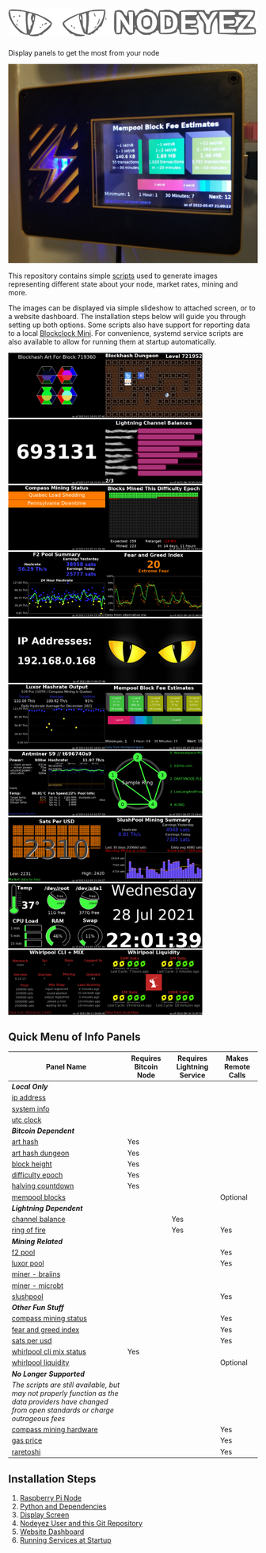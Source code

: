 # ![Nodeyez](./images/nodeyez.svg)
Display panels to get the most from your node

![case](./images/case-lightningshell.jpg)

This repository contains simple [scripts](./scripts) used to generate images 
representing different state about your node, market rates, mining and more.

The images can be displayed via simple slideshow to attached screen, or to a
website dashboard.  The installation steps below will guide you through setting
up both options.  Some scripts also have support for reporting data to a local [Blockclock Mini](https://blockclockmini.com/).
For convenience, systemd service scripts are also available to allow for running
them at startup automatically.


<img src="./images/arthash-719360.png" width=196 /><img src="./images/arthashdungeon.png" width=196 /><img src="./images/blockheight.png" width=196 /><img src="./images/channelbalance.png" width=196 /><img src="./images/compassminingstatus.png" width=196 /><img src="./images/difficultyepoch.png" width=196 /><img src="./images/f2pool.png" width=196 /><img src="./images/fearandgreed.png" width=196 /><img src="./images/ipaddress.png" width=196 /><img src="./images/logo.png" width=196 /><img src="./images/luxor-mining-hashrate-2021-12.png" width=196 /><img src="./images/mempoolblocks.png" width=196 /><img src="./images/minerbraiins.png" width=196 /><img src="./images/rof-sample.png" width=196 /><img src="./images/satsperusd.png" width=196 /><img src="./images/slushpool.png" width=196 /><img src="./images/sysinfo.png" width=196 /><img src="./images/utcclock.png" width=196 /><img src="./images/whirlpoolclimix.png" width=196 /><img src="./images/whirlpoolliquidity.png" width=196 />

## Quick Menu of Info Panels

| Panel Name | Requires Bitcoin Node | Requires Lightning Service | Makes Remote Calls |
| --- | --- | --- | --- |
|                **_Local Only_** |
| [ip address](./docs/script-ipaddress.md) | | | |
| [system info](./docs/script-sysinfo.md) | | | |
| [utc clock](./docs/script-utcclock.md) | | | |
|                **_Bitcoin Dependent_** |
| [art hash](./docs/script-arthash.md) | Yes | | |
| [art hash dungeon](./docs/script-arthashdungeon.md) | Yes | | |
| [block height](./docs/script-blockheight.md) | Yes | | |
| [difficulty epoch](./docs/script-difficultyepoch.md) | Yes | | |
| [halving countdown](./docs/script-halving.md) | Yes | | |
| [mempool blocks](./docs/script-mempoolblocks.md) | | | Optional |
|                **_Lightning Dependent_** |
| [channel balance](./docs/script-channelbalance.md) | | Yes | |
| [ring of fire](./docs/script-rofstatus.md) | | Yes | Yes |
|                **_Mining Related_** |
| [f2 pool](./docs/script-f2pool.md) | | | Yes |
| [luxor pool](./docs/script-luxor-mining-hashrate.md) | | | Yes |
| [miner - braiins](./docs/script-minerbraiins.md) | | | |
| [miner - microbt](./docs/script-minermicrobt.md) | | | |
| [slushpool](./docs/script-slushpool.md) | | | Yes |
|                **_Other Fun Stuff_** |
| [compass mining status](./docs/script-compassminingstatus.md) | | | Yes |
| [fear and greed index](./docs/script-fearandgreed.md) | | | Yes |
| [sats per usd](./docs/script-satsperusd.md) | | | Yes |
| [whirlpool cli mix status](./docs/script-whirlpoolclimix.md) | Yes | | |
| [whirlpool liquidity](./docs/script-whirlpoolliquidity.md) | | | Optional |
|                **_No Longer Supported_** |
|                _The scripts are still available, but may not properly function as the data providers have changed from open standards or charge outrageous fees_ |
| [compass mining hardware](./docs/script-compassmininghardware.md) | | | Yes |
| [gas price](./docs/script-gasprice.md) | | | Yes |
| [raretoshi](./docs/script-raretoshi.md) | | | Yes |



## Installation Steps

1. [Raspberry Pi Node](./docs/install-1-raspberrypinode.md)
2. [Python and Dependencies](./docs/install-2-pythondeps.md)
3. [Display Screen](./docs/install-3-displayscreen.md)
4. [Nodeyez User and this Git Repository](./docs/install-4-nodeyez.md)
5. [Website Dashboard](./docs/install-5-websitedashboard.md)
6. [Running Services at Startup](./docs/install-6-runatstartup.md)


